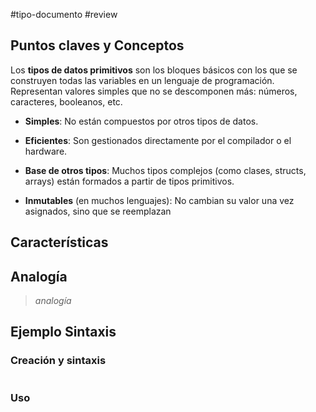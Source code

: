 #tipo-documento #review  

## Puntos claves y Conceptos
Los **tipos de datos primitivos** son los bloques básicos con los que se construyen todas las variables en un lenguaje de programación. Representan valores simples que no se descomponen más: números, caracteres, booleanos, etc.
- **Simples**: No están compuestos por otros tipos de datos.
    
- **Eficientes**: Son gestionados directamente por el compilador o el hardware.
    
- **Base de otros tipos**: Muchos tipos complejos (como clases, structs, arrays) están formados a partir de tipos primitivos.
    
- **Inmutables** (en muchos lenguajes): No cambian su valor una vez asignados, sino que se reemplazan
## Características
## Analogía

> *analogía*
## Ejemplo Sintaxis
### Creación y sintaxis
```c

```
### Uso
```c#

```